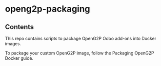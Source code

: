 # openg2p-packaging

## Contents

This repo contains scripts to package OpenG2P Odoo add-ons into Docker images.

To package your custom OpenG2P image, follow the Packaging OpenG2P Docker guide.
